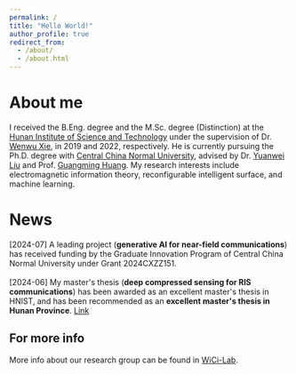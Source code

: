 ```yaml
---
permalink: /
title: "Hello World!"
author_profile: true
redirect_from: 
  - /about/
  - /about.html
---
```


About me
======

I received the B.Eng. degree and the M.Sc. degree (Distinction) at the [Hunan Institute of Science and Technology](https://mmistakes.github.io/minimal-mistakes/) under the supervision of Dr. [Wenwu Xie](https://mmistakes.github.io/minimal-mistakes/), in 2019 and 2022, respectively. He is currently pursuing the Ph.D. degree with [Central China Normal University](https://mmistakes.github.io/minimal-mistakes/), advised by Dr. [Yuanwei Liu](https://mmistakes.github.io/minimal-mistakes/)  and Prof. [Guangming Huang](https://mmistakes.github.io/minimal-mistakes/). My research interests include electromagnetic information theory, reconfigurable intelligent surface, and machine learning.

News
======
[2024-07] A leading project (**generative AI for near-field communications**) has received funding by the Graduate Innovation Program of Central China Normal University under Grant 2024CXZZ151. 
        <br>
        <br>
        [2024-06] My master's thesis (**deep compressed sensing for RIS communications**) has been awarded as an excellent master's thesis in HNIST, and has been recommended as an **excellent master's thesis in Hunan Province**. [Link](https://mmistakes.github.io/minimal-mistakes/)
        <br>

For more info
------
More info about our research group can be found in [WiCi-Lab](https://academicpages.github.io/markdown/). 
